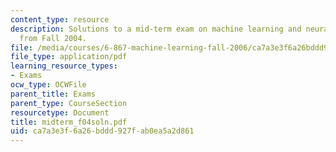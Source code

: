 ```yaml
---
content_type: resource
description: Solutions to a mid-term exam on machine learning and neural networks
  from Fall 2004.
file: /media/courses/6-867-machine-learning-fall-2006/ca7a3e3f6a26bddd927fab0ea5a2d861_midterm_f04soln.pdf
file_type: application/pdf
learning_resource_types:
- Exams
ocw_type: OCWFile
parent_title: Exams
parent_type: CourseSection
resourcetype: Document
title: midterm_f04soln.pdf
uid: ca7a3e3f-6a26-bddd-927f-ab0ea5a2d861
---
```

